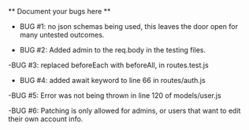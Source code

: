 ** Document your bugs here **

- BUG #1: no json schemas being used, this leaves the door open for many untested outcomes.

- BUG #2: Added admin to the req.body in the testing files.

-BUG #3: replaced beforeEach with beforeAll, in routes.test.js

- BUG #4: added await keyword to line 66 in routes/auth.js

-BUG #5: Error was not being thrown in line 120 of models/user.js

-BUG #6: Patching is only allowed for admins, or users that want to edit their own account info.
